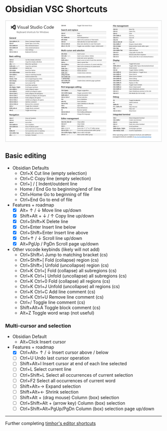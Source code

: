 # Obsidian VSC Shortcuts

![shortcut list](./assets/shortcut_list.png)

## Basic editing
- Obsidian Defaults
	- Ctrl+X Cut line (empty selection)
	- Ctrl+C Copy line (empty selection)
	- Ctrl+] / [ Indent/outdent line
	- Home / End Go to beginning/end of line
	- Ctrl+Home Go to beginning of file
	- Ctrl+End Go to end of file
- Features + roadmap
	- [x] Alt+ ↑ / ↓ Move line up/down
	- [x] Shift+Alt + ↓ / ↑ Copy line up/down
	- [x] Ctrl+Shift+K Delete line
	- [x] Ctrl+Enter Insert line below
	- [x] Ctrl+Shift+Enter Insert line above
	- [x] Ctrl+↑ / ↓ Scroll line up/down
	- [x] Alt+PgUp / PgDn Scroll page up/down
- Other vscode keybinds (likely will not add)
	- Ctrl+Shift+\ Jump to matching bracket (cs)
	- Ctrl+Shift+[ Fold (collapse) region (cs)
	- Ctrl+Shift+] Unfold (uncollapse) region (cs)
	- Ctrl+K Ctrl+[ Fold (collapse) all subregions (cs)
	- Ctrl+K Ctrl+] Unfold (uncollapse) all subregions (cs)
	- Ctrl+K Ctrl+0 Fold (collapse) all regions (cs)
	- Ctrl+K Ctrl+J Unfold (uncollapse) all regions (cs)
	- Ctrl+K Ctrl+C Add line comment (cs)
	- Ctrl+K Ctrl+U Remove line comment (cs)
	- Ctrl+/ Toggle line comment (cs)
	- Shift+Alt+A Toggle block comment (cs)
	- Alt+Z Toggle word wrap (not useful)

### Multi-cursor and selection
- Obsidian Default
	- Alt+Click Insert cursor
- Features + roadmap
	- [x] Ctrl+Alt+ ↑ / ↓ Insert cursor above / below
	- [ ] Ctrl+U Undo last cursor operation
	- [ ] Shift+Alt+I Insert cursor at end of each line selected
	- [ ] Ctrl+L Select current line
	- [ ] Ctrl+Shift+L Select all occurrences of current selection
	- [ ] Ctrl+F2 Select all occurrences of current word
	- [ ] Shift+Alt+→ Expand selection
	- [ ] Shift+Alt+← Shrink selection
	- [ ] Shift+Alt + (drag mouse) Column (box) selection
	- [ ] Ctrl+Shift+Alt + (arrow key) Column (box) selection
	- [ ] Ctrl+Shift+Alt+PgUp/PgDn Column (box) selection page up/down

---

Further completing [timhor's editor shortcuts](https://github.com/timhor/obsidian-editor-shortcuts/)